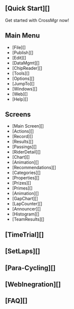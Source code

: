 ## [Quick Start][]
Get started with CrossMgr now!

## Main Menu

* [File][]
* [Publish][]
* [Edit][]
* [DataMgmt][]
* [ChipReader][]
* [Tools][]
* [Options][]
* [JumpTo][]
* [Windows][]
* [Web][]
* [Help][]

## Screens

* [Main Screen][]
* [Actions][]
* [Record][]
* [Results][]
* [Passings][]
* [RiderDetail][]
* [Chart][]
* [Animation][]
* [Recommendations][]
* [Categories][]
* [Properties][]
* [Prizes][]
* [Primes][]
* [Animation][]
* [GapChart][]
* [LapCounter][]
* [Announcer][]
* [Histogram][]
* [TeamResults][]

## [TimeTrial][]
## [SetLaps][]

## [Para-Cycling][]

## [WebInegration][]

## [FAQ][]


